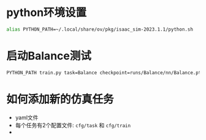 
# python环境设置
```bash
alias PYTHON_PATH=~/.local/share/ov/pkg/isaac_sim-2023.1.1/python.sh
```

# 启动Balance测试
```bash
PYTHON_PATH train.py task=Balance checkpoint=runs/Balance/nn/Balance.pth test=True num_envs=1 
```

# 如何添加新的仿真任务

* yaml文件
* 每个任务有2个配置文件: `cfg/task` 和 `cfg/train`
* 